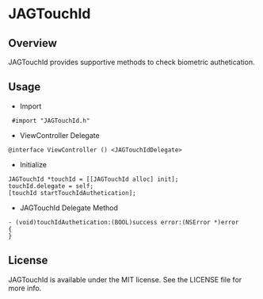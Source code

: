 # JAGTouchId

## Overview

JAGTouchId provides supportive methods to check biometric authetication.

## Usage

  - Import
```
 #import "JAGTouchId.h"
```

  - ViewController Delegate
```
@interface ViewController () <JAGTouchIdDelegate>
```

  - Initialize
```
JAGTouchId *touchId = [[JAGTouchId alloc] init];
touchId.delegate = self;
[touchId startTouchIdAuthetication];
```

  - JAGTouchId Delegate Method
```
- (void)touchIdAuthetication:(BOOL)success error:(NSError *)error
{
}
```

## License

JAGTouchId is available under the MIT license. See the LICENSE file for more info.
